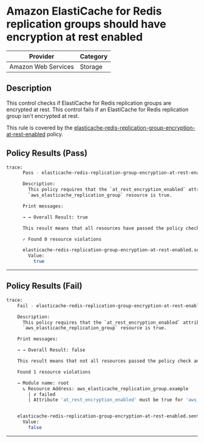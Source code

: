 #  Amazon ElastiCache for Redis replication groups should have encryption at rest enabled

| Provider            | Category     |
|---------------------|--------------|
| Amazon Web Services | Storage      |

## Description

This control checks if ElastiCache for Redis replication groups are encrypted at rest. This control fails if an ElastiCache for Redis replication group isn't encrypted at rest.

This rule is covered by the [elasticache-redis-replication-group-encryption-at-rest-enabled](https://github.com/hashicorp/policy-library-NIST-Policy-Set-for-AWS-Terraform/blob/main/policies/elasticache/elasticache-redis-replication-group-encryption-at-rest-enabled.sentinel) policy.

## Policy Results (Pass)
```bash
trace:
      Pass - elasticache-redis-replication-group-encryption-at-rest-enabled.sentinel

      Description:
        This policy requires that the `at_rest_encryption_enabled` attribute of the
        `aws_elasticache_replication_group` resource is true.

      Print messages:

      → → Overall Result: true

      This result means that all resources have passed the policy check for the policy elasticache-redis-replication-group-encryption-at-rest-enabled.

      ✓ Found 0 resource violations

      elasticache-redis-replication-group-encryption-at-rest-enabled.sentinel:47:1 - Rule "main"
        Value:
          true
```

---

## Policy Results (Fail)
```bash
trace:
    Fail - elasticache-redis-replication-group-encryption-at-rest-enabled.sentinel

    Description:
      This policy requires that the `at_rest_encryption_enabled` attribute of the
      `aws_elasticache_replication_group` resource is true.

    Print messages:

    → → Overall Result: false

    This result means that not all resources passed the policy check and the protected behavior is not allowed for the policy elasticache-redis-replication-group-encryption-at-rest-enabled.

    Found 1 resource violations

    → Module name: root
      ↳ Resource Address: aws_elasticache_replication_group.example
        | ✗ failed
        | Attribute 'at_rest_encryption_enabled' must be true for 'aws_elasticache_replication_group' resources.Refer to https://docs.aws.amazon.com/securityhub/latest/userguide/elasticache-controls.html#elasticache-4 for more details.


    elasticache-redis-replication-group-encryption-at-rest-enabled.sentinel:47:1 - Rule "main"
      Value:
        false
```

---